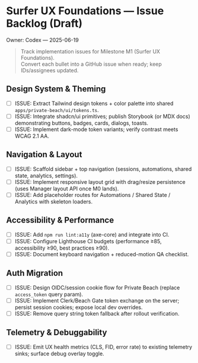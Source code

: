 # Surfer UX Foundations — Issue Backlog (Draft)

Owner: Codex — 2025-06-19

> Track implementation issues for Milestone M1 (Surfer UX Foundations).  
> Convert each bullet into a GitHub issue when ready; keep IDs/assignees updated.

## Design System & Theming
- [ ] ISSUE: Extract Tailwind design tokens + color palette into shared `apps/private-beach/ui/tokens.ts`.
- [ ] ISSUE: Integrate shadcn/ui primitives; publish Storybook (or MDX docs) demonstrating buttons, badges, cards, dialogs, toasts.
- [ ] ISSUE: Implement dark-mode token variants; verify contrast meets WCAG 2.1 AA.

## Navigation & Layout
- [ ] ISSUE: Scaffold sidebar + top navigation (sessions, automations, shared state, analytics, settings).
- [ ] ISSUE: Implement responsive layout grid with drag/resize persistence (uses Manager layout API once M0 lands).
- [ ] ISSUE: Add placeholder routes for Automations / Shared State / Analytics with skeleton loaders.

## Accessibility & Performance
- [ ] ISSUE: Add `npm run lint:a11y` (axe-core) and integrate into CI.
- [ ] ISSUE: Configure Lighthouse CI budgets (performance ≥85, accessibility ≥90, best practices ≥90).
- [ ] ISSUE: Document keyboard navigation + reduced-motion QA checklist.

## Auth Migration
- [ ] ISSUE: Design OIDC/session cookie flow for Private Beach (replace `access_token` query param).
- [ ] ISSUE: Implement Clerk/Beach Gate token exchange on the server; persist session cookies; expose local dev overrides.
- [ ] ISSUE: Remove query string token fallback after rollout verification.

## Telemetry & Debuggability
- [ ] ISSUE: Emit UX health metrics (CLS, FID, error rate) to existing telemetry sinks; surface debug overlay toggle.
